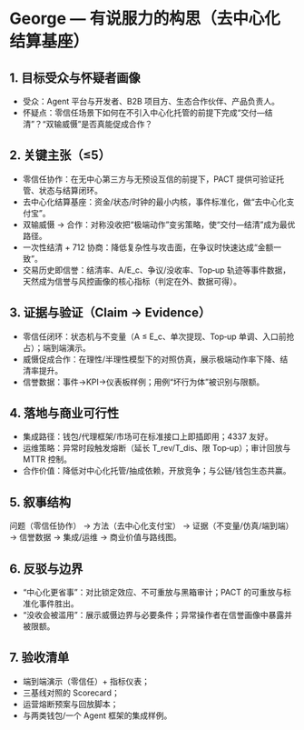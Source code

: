 # George — 有说服力的构思（去中心化结算基座）

## 1. 目标受众与怀疑者画像
- 受众：Agent 平台与开发者、B2B 项目方、生态合作伙伴、产品负责人。
- 怀疑点：零信任场景下如何在不引入中心化托管的前提下完成“交付—结清”？“双输威慑”是否真能促成合作？

## 2. 关键主张（≤5）
- 零信任协作：在无中心第三方与无预设互信的前提下，PACT 提供可验证托管、状态与结算闭环。
- 去中心化结算基座：资金/状态/时钟的最小内核，事件标准化，做“去中心化支付宝”。
- 双输威慑 → 合作：对称没收把“极端动作”变劣策略，使“交付—结清”成为最优路径。
- 一次性结清 + 712 协商：降低复杂性与攻击面，在争议时快速达成“金额一致”。
- 交易历史即信誉：结清率、A/E_c、争议/没收率、Top‑up 轨迹等事件数据，天然成为信誉与风控画像的核心指标（判定在外、数据可得）。

## 3. 证据与验证（Claim → Evidence）
- 零信任闭环：状态机与不变量（A ≤ E_c、单次提现、Top‑up 单调、入口前抢占）；端到端演示。
- 威慑促成合作：在理性/半理性模型下的对照仿真，展示极端动作率下降、结清率提升。
- 信誉数据：事件→KPI→仪表板样例；用例“坏行为体”被识别与限额。

## 4. 落地与商业可行性
- 集成路径：钱包/代理框架/市场可在标准接口上即插即用；4337 友好。
- 运维策略：异常时段触发熔断（延长 T_rev/T_dis、限 Top‑up）；审计回放与 MTTR 控制。
- 合作价值：降低对中心化托管/抽成依赖，开放竞争；与公链/钱包生态共赢。

## 5. 叙事结构
问题（零信任协作） → 方法（去中心化支付宝） → 证据（不变量/仿真/端到端） → 信誉数据 → 集成/运维 → 商业价值与路线图。

## 6. 反驳与边界
- “中心化更省事”：对比锁定效应、不可重放与黑箱审计；PACT 的可重放与标准化事件胜出。
- “没收会被滥用”：展示威慑边界与必要条件；异常操作者在信誉画像中暴露并被限额。

## 7. 验收清单
- 端到端演示（零信任）+ 指标仪表；
- 三基线对照的 Scorecard；
- 运营熔断预案与回放脚本；
- 与两类钱包/一个 Agent 框架的集成样例。

